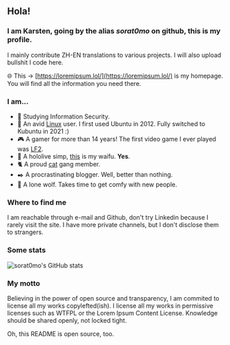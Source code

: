 ## Hola!

### I am Karsten, going by the alias *sorat0mo* on github, this is my profile.

I mainly contribute ZH-EN translations to various projects. I will also upload bullshit I code here.

🌐 This -> [https://loremipsum.lol/](https://loremipsum.lol/) is my homepage. You will find all the information you need there.

### I am...

- 📖 Studying Information Security.
- 🐧 An avid [Linux](https://i.vgy.me/u8rmk8.png) user. I first used Ubuntu in 2012. Fully switched to Kubuntu in 2021 :)
- 🎮 A gamer for more than 14 years! The first video game I ever played was [LF2](https://lf2.net/).
- 🔮 A hololive simp, [this](https://www.youtube.com/channel/UCP0BspO_AMEe3aQqqpo89Dg) is my waifu. **Yes**.
- 🐈 A proud [cat](https://imgur.com/a/neVFzFE) gang member.
- ✒️ A procrastinating blogger. Well, better than nothing.
- 🐺 A lone wolf. Takes time to get comfy with new people.

### Where to find me

I am reachable through e-mail and Github, don't try Linkedin because I rarely visit the site. I have more private channels, but I don't disclose them to strangers.

### Some stats

![sorat0mo's GitHub stats](https://github-readme-stats.vercel.app/api?username=sorat0mo&show_icons=true&theme=nord)

### My motto
Believing in the power of open source and transparency, I am commited to license all my works copylefted(ish). I license all my works in permissive licenses such as WTFPL or the Lorem Ipsum Content License. Knowledge should be shared openly, not locked tight.

Oh, this README is open source, too.
